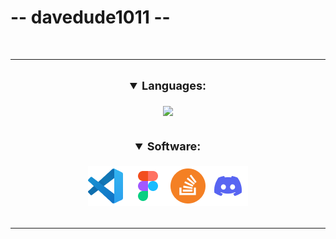 # -- davedude1011 --
<br>

<div class="test">

</div>



<hr>
<br>
<details open align="center" style="font-weight: bold; font-size: large">
	<summary>Languages:</summary>
	<br>
	<img src="https://skillicons.dev/icons?i=js,html,css,py&theme=dark">
</details>
<br>
<br>
<details open align="center" style="font-weight: bold; font-size: large">
	<summary>Software:</summary>
	<br>
	<img src="Software.png">
</details>
<br>
<hr>
